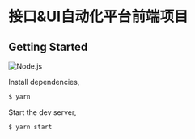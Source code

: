 # 接口&UI自动化平台前端项目



## Getting Started
![Node.js](https://img.shields.io/badge/Node.js-v18.18.1-green)



Install dependencies,

```bash
$ yarn
```

Start the dev server,



```bash
$ yarn start
```

